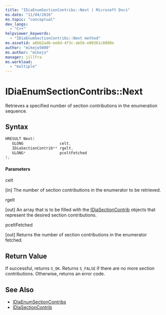 ```yaml
---
title: "IDiaEnumSectionContribs::Next | Microsoft Docs"
ms.date: "11/04/2016"
ms.topic: "conceptual"
dev_langs:
  - "C++"
helpviewer_keywords:
  - "IDiaEnumSectionContribs::Next method"
ms.assetid: a6bb2adb-ee6d-4f3c-ab5b-e89361c8880e
author: "mikejo5000"
ms.author: "mikejo"
manager: jillfra
ms.workload:
  - "multiple"
---
```

# IDiaEnumSectionContribs::Next
Retrieves a specified number of section contributions in the enumeration sequence.

## Syntax

```C++
HRESULT Next( 
   ULONG                celt,
   IDiaSectionContrib** rgelt,
   ULONG*               pceltFetched
);
```

#### Parameters
 celt

[in] The number of section contributions in the enumerator to be retrieved.

 rgelt

[out] An array that is to be filled with the [IDiaSectionContrib](../../debugger/debug-interface-access/idiasectioncontrib.md) objects that represent the desired section contributions.

 pceltFetched

[out] Returns the number of section contributions in the enumerator fetched.

## Return Value
 If successful, returns `S_OK`. Returns `S_FALSE` if there are no more section contributions. Otherwise, returns an error code.

## See Also
- [IDiaEnumSectionContribs](../../debugger/debug-interface-access/idiaenumsectioncontribs.md)
- [IDiaSectionContrib](../../debugger/debug-interface-access/idiasectioncontrib.md)